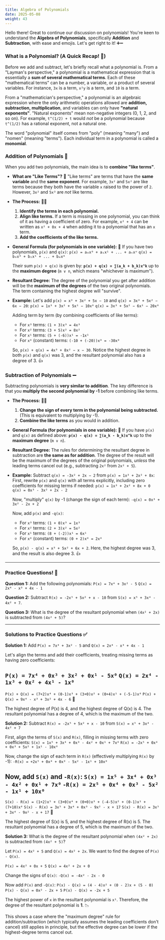 ```yaml
---
title: Algebra of Polynomials
date: 2025-05-08
weight: 43
---
```


Hello there! Great to continue our discussion on polynomials! You're keen to understand the **Algebra of Polynomials**, specifically **Addition** and **Subtraction**, with ease and emojis. Let's get right to it! ➕➖

### What is a Polynomial? (A Quick Recap! 🔄)

Before we add and subtract, let's briefly recall what a polynomial is.
From a "Layman's perspective," a polynomial is a mathematical expression that is essentially a **sum of several mathematical terms**. Each of these "mathematical terms" can be a number, a variable, or a product of several variables. For instance, `3x` is a term, `x²y` is a term, and `10` is a term.

From a "mathematician's perspective," a polynomial is an algebraic expression where the only arithmetic operations allowed are **addition, subtraction, multiplication**, and variables can only have **"natural exponents"**. "Natural exponents" mean non-negative integers (0, 1, 2, and so on). For example, `t^(1/2) + t` would *not* be a polynomial because `t^(1/2)` has a rational exponent, not a natural one.

The word "polynomial" itself comes from "poly" (meaning "many") and "nomen" (meaning "terms"). Each individual term in a polynomial is called a **monomial**.

### Addition of Polynomials 🤝

When you add two polynomials, the main idea is to **combine "like terms"**.

*   **What are "Like Terms"?** 🤔
    "Like terms" are terms that have the **same variable** and the **same exponent**. For example, `3x²` and `5x²` are like terms because they both have the variable `x` raised to the power of `2`. However, `3x²` and `5x³` are *not* like terms.

*   **The Process:** 🧑‍💻
    1.  **Identify the terms in each polynomial.**
    2.  **Align like terms.** If a term is missing in one polynomial, you can think of it as having a coefficient of zero. For example, `x² + 4` can be written as `x² + 0x + 4` when adding it to a polynomial that has an `x` term.
    3.  **Add the coefficients of the like terms.**

*   **General Formula (for polynomials in one variable):** 📝
    If you have two polynomials, `p(x)` and `q(x)`:
    `p(x) = a₀x⁰ + a₁x¹ + ... + aₙxⁿ`
    `q(x) = b₀x⁰ + b₁x¹ + ... + bₘxᵐ`

    Their sum `p(x) + q(x)` is given by:
    **`p(x) + q(x) = ∑(a_k + b_k)x^k`** up to the **maximum degree** (`m ∨ n`, which means "whichever is maximum").

*   **Resultant Degree:** The degree of the polynomial you get after addition will be the **maximum of the degrees** of the two original polynomials. The term containing the highest degree will "survive".

*   **Example:** Let's add `p(x) = x³ + 3x² + 5x − 10` and `q(x) = 3x³ + 5x² − 6x − 20`:
    `p(x) = 1x³ + 3x² + 5x¹ − 10x⁰`
    `q(x) = 3x³ + 5x² − 6x¹ − 20x⁰`

    Adding term by term (by combining coefficients of like terms):
    *   For `x³` terms: `(1 + 3)x³ = 4x³`
    *   For `x²` terms: `(3 + 5)x² = 8x²`
    *   For `x¹` terms: `(5 + (-6))x¹ = -1x¹`
    *   For `x⁰` (constant) terms: `(-10 + (-20))x⁰ = -30x⁰`

    So, `p(x) + q(x) = 4x³ + 8x² − x − 30`.
    Notice the highest degree in both `p(x)` and `q(x)` was 3, and the resultant polynomial also has a degree of 3. 👍

### Subtraction of Polynomials ➖

Subtracting polynomials is **very similar to addition**. The key difference is that you **multiply the second polynomial by -1** before combining like terms.

*   **The Process:** 🧑‍💻
    1.  **Change the sign of every term in the polynomial being subtracted.** (This is equivalent to multiplying by -1).
    2.  **Combine the like terms** as you would in addition.

*   **General Formula (for polynomials in one variable):** 📝
    If you have `p(x)` and `q(x)` as defined above:
    **`p(x) - q(x) = ∑(a_k - b_k)x^k`** up to the **maximum degree** (`m ∨ n`).

*   **Resultant Degree:** The rules for determining the resultant degree in subtraction are **the same as for addition**. The degree of the result will be the maximum of the degrees of the original polynomials, *unless* the leading terms cancel out (e.g., subtracting `2x²` from `2x² + 5`).

*   **Example:** Subtract `q(x) = -3x² + 2x − 2` from `p(x) = 1x³ + 2x² + 8x`:
    First, rewrite `p(x)` and `q(x)` with all terms explicitly, including zero coefficients for missing terms if needed:
    `p(x) = 1x³ + 2x² + 8x + 0`
    `q(x) = 0x³ - 3x² + 2x - 2`

    Now, "multiply" `q(x)` by -1 (change the sign of each term):
    `-q(x) = 0x³ + 3x² - 2x + 2`

    Now, add `p(x)` and `-q(x)`:
    *   For `x³` terms: `(1 + 0)x³ = 1x³`
    *   For `x²` terms: `(2 + 3)x² = 5x²`
    *   For `x¹` terms: `(8 + (-2))x¹ = 6x¹`
    *   For `x⁰` (constant) terms: `(0 + 2)x⁰ = 2x⁰`

    So, `p(x) - q(x) = x³ + 5x² + 6x + 2`.
    Here, the highest degree was 3, and the result is also degree 3. 👍

---

### Practice Questions! 📝

**Question 1:** Add the following polynomials:
`P(x) = 7x⁴ + 3x² - 5`
`Q(x) = 2x⁴ - x³ + 4x - 1`

**Question 2:** Subtract `R(x) = -2x⁵ + 5x² + x - 10` from `S(x) = x⁵ + 3x⁴ - 4x² + 7`.

**Question 3:** What is the degree of the resultant polynomial when `(4x² + 2x)` is subtracted from `(4x² + 5)`?

---

### Solutions to Practice Questions ✅

**Solution 1:** Add `P(x) = 7x⁴ + 3x² - 5` and `Q(x) = 2x⁴ - x³ + 4x - 1`

Let's align the terms and add their coefficients, treating missing terms as having zero coefficients:

`P(x) = 7x⁴ + 0x³ + 3x² + 0x¹ - 5x⁰`
`Q(x) = 2x⁴ - 1x³ + 0x² + 4x¹ - 1x⁰`
------------------------------------------
`P(x) + Q(x) = (7+2)x⁴ + (0-1)x³ + (3+0)x² + (0+4)x¹ + (-5-1)x⁰`
`P(x) + Q(x) = 9x⁴ - x³ + 3x² + 4x - 6` 🎉

The highest degree of P(x) is 4, and the highest degree of Q(x) is 4. The resultant polynomial has a degree of 4, which is the maximum of the two.

**Solution 2:** Subtract `R(x) = -2x⁵ + 5x² + x - 10` from `S(x) = x⁵ + 3x⁴ - 4x² + 7`

First, align the terms of `S(x)` and `R(x)`, filling in missing terms with zero coefficients:
`S(x) = 1x⁵ + 3x⁴ + 0x³ - 4x² + 0x¹ + 7x⁰`
`R(x) = -2x⁵ + 0x⁴ + 0x³ + 5x² + 1x¹ - 10x⁰`

Now, change the sign of each term in `R(x)` (effectively multiplying `R(x)` by -1):
`-R(x) = +2x⁵ + 0x⁴ + 0x³ - 5x² - 1x¹ + 10x⁰`

Now, add `S(x)` and `-R(x)`:
`S(x) = 1x⁵ + 3x⁴ + 0x³ - 4x² + 0x¹ + 7x⁰`
`-R(x) = 2x⁵ + 0x⁴ + 0x³ - 5x² - 1x¹ + 10x⁰`
------------------------------------------
`S(x) - R(x) = (1+2)x⁵ + (3+0)x⁴ + (0+0)x³ + (-4-5)x² + (0-1)x¹ + (7+10)x⁰`
`S(x) - R(x) = 3x⁵ + 3x⁴ + 0x³ - 9x² - x + 17`
`S(x) - R(x) = 3x⁵ + 3x⁴ - 9x² - x + 17` 🥳

The highest degree of S(x) is 5, and the highest degree of R(x) is 5. The resultant polynomial has a degree of 5, which is the maximum of the two.

**Solution 3:** What is the degree of the resultant polynomial when `(4x² + 2x)` is subtracted from `(4x² + 5)`?

Let `P(x) = 4x² + 5` and `Q(x) = 4x² + 2x`. We want to find the degree of `P(x) - Q(x)`.

`P(x) = 4x² + 0x + 5`
`Q(x) = 4x² + 2x + 0`

Change the signs of `Q(x)`:
`-Q(x) = -4x² - 2x - 0`

Now add `P(x)` and `-Q(x)`:
`P(x) - Q(x) = (4 - 4)x² + (0 - 2)x + (5 - 0)`
`P(x) - Q(x) = 0x² - 2x + 5`
`P(x) - Q(x) = -2x + 5`

The highest power of `x` in the resultant polynomial is `x¹`.
Therefore, the degree of the resultant polynomial is **1**. 📉

This shows a case where the "maximum degree" rule for addition/subtraction (which typically assumes the leading coefficients don't cancel) still applies in principle, but the effective degree can be lower if the highest-degree terms cancel out.